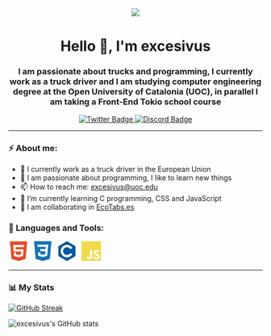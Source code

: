 <div id="header" align="center">
    <img src="https://media.giphy.com/media/Dk57URqjqjHjNGHeMV/giphy.gif" width="200" />
    <h1 align="center">Hello 👋, I'm excesivus</h1>
    <h3 align="center"> I am passionate about trucks and programming, I currently work as a truck driver and I am studying computer engineering degree at the Open University of Catalonia (UOC), in parallel I am taking a Front-End Tokio school course </h3>

</div>
<div id="badges" align="center">
    <a href="https://twitter.com/exxcesivus" target="_blank">
        <img src="https://img.shields.io/twitter/follow/exxcesivus?color=blue&logo=twitter&style=for-the-badge" alt="Twitter Badge" />
    </a> 
      <a href="[https://twitter.com/exxcesivus](https://discord.com/channels/710138849350647871/1001590179846443129)" target="_blank">
        <img src="https://img.shields.io/discord/710138849350647871?color=blue&logo=discord&logoColor=blue&style=for-the-badge" alt="Discord Badge" />
    </a>      
</div>

---
### ⚡ About me:

- 🔭 I currently work as a truck driver in the European Union
- 💬 I am passionate about programming, I like to learn new things
- 📫 How to reach me: excesivus@uoc.edu
- 🌱 I’m currently learning C programming, CSS and JavaScript
- 👯 I am collaborating in [EcoTabs.es](EcoTabs.es)


<div align="left">
    <h3> 🔨 Languages and Tools:</h3>
    <div>
        <img src="https://github.com/devicons/devicon/blob/master/icons/html5/html5-plain.svg" title="HTML5" alt="HTML" width="40" height="40"/>&nbsp;
        <img src="https://github.com/devicons/devicon/blob/master/icons/css3/css3-plain.svg" title="CSS3" alt="CSS" width="40" height="40"/>&nbsp;
        <img src="https://github.com/devicons/devicon/blob/master/icons/c/c-plain.svg" title="C" alt="C-Programming" width="40" height="40"/>&nbsp;
        <img src="https://github.com/devicons/devicon/blob/master/icons/javascript/javascript-plain.svg" title="JavaScript" alt="JS" width="40" height="40"/>&nbsp;
    </div>
</div>

---

### 📊 My Stats

[![GitHub Streak](https://streak-stats.demolab.com?user=excesivus&theme=modern-lilac&hide_border=true&date_format=j%20M%5B%20Y%5D)](https://git.io/streak-stats)

![excesivus's GitHub stats](https://github-readme-stats.vercel.app/api?username=excesivus&show_icons=true&theme=dracula)










<!--
**excesivus/excesivus** is a ✨ _special_ ✨ repository because its `README.md` (this file) appears on your GitHub profile.
[![Top Langs](https://github-readme-stats.vercel.app/api/top-langs/?username=excesivus&layout=compact)](https://github.com/anuraghazra/github-readme-stats)
Here are some ideas to get you started:

- 🔭 I’m currently working on ...
- 🌱 I’m currently learning ...
- 👯 I’m looking to collaborate on ...
- 🤔 I’m looking for help with ...
- 💬 Ask me about ...
- 📫 How to reach me: ...
- 😄 Pronouns: ...
- ⚡ Fun fact: ...
-->
